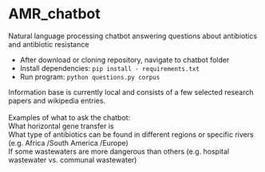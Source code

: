 # AMR_chatbot
Natural language processing chatbot answering questions about antibiotics and antibiotic resistance
<br>
 - After download or cloning repository, navigate to chatbot folder
 - Install dependencies: ```pip install - requirements.txt```
 - Run program: ```python questions.py corpus```
 
 Information base is currently local and consists of a few selected research papers and wikipedia entries.
<br><br>
Examples of what to ask the chatbot:<br>
     What horizontal gene transfer is<br>
     What type of antibiotics can be found in different regions or specific rivers (e.g. Africa /South America /Europe)<br>
     If some wastewaters are more dangerous than others (e.g. hospital wastewater vs. communal wastewater)<br>
